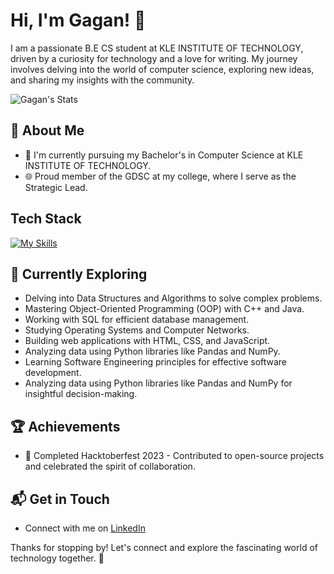 # Hi, I'm Gagan! 👋

I am a passionate B.E CS student at KLE INSTITUTE OF TECHNOLOGY, driven by a curiosity for technology and a love for writing. My journey involves delving into the world of computer science, exploring new ideas, and sharing my insights with the community.

![Gagan's Stats](https://github-readme-stats.vercel.app/api?username=gagan-1211&theme=vue-dark&show_icons=true&hide_border=true&count_private=true)

## 🚀 About Me

- 🔭 I'm currently pursuing my Bachelor's in Computer Science at KLE INSTITUTE OF TECHNOLOGY.
- 🌐 Proud member of the GDSC at my college, where I serve as the Strategic Lead.

## Tech Stack
[![My Skills](https://skillicons.dev/icons?i=js,html,css,wasm)](https://skillicons.dev)

## 🌱 Currently Exploring
- Delving into Data Structures and Algorithms to solve complex problems.
- Mastering Object-Oriented Programming (OOP) with C++ and Java.
- Working with SQL for efficient database management.
- Studying Operating Systems and Computer Networks.
- Building web applications with HTML, CSS, and JavaScript.
- Analyzing data using Python libraries like Pandas and NumPy.
- Learning Software Engineering principles for effective software development.
- Analyzing data using Python libraries like Pandas and NumPy for insightful decision-making.

## 🏆 Achievements

- 🌟 Completed Hacktoberfest 2023 - Contributed to open-source projects and celebrated the spirit of collaboration.

## 📬 Get in Touch

- Connect with me on [LinkedIn](www.linkedin.com/in/gagan-nadiger-606781256)

Thanks for stopping by! Let's connect and explore the fascinating world of technology together. 🚀
